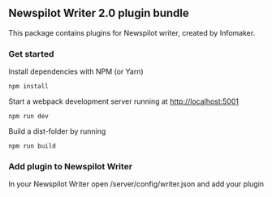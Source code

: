 ## Newspilot Writer 2.0 plugin bundle

This package contains plugins for Newspilot writer, created by Infomaker.


### Get started

Install dependencies with NPM (or Yarn)
```
npm install
```

Start a webpack development server running at [http://localhost:5001](localhost:5001)
```
npm run dev
```


Build a dist-folder by running
```
npm run build
```


### Add plugin to Newspilot Writer
In your Newspilot Writer open /server/config/writer.json and add your plugin  
